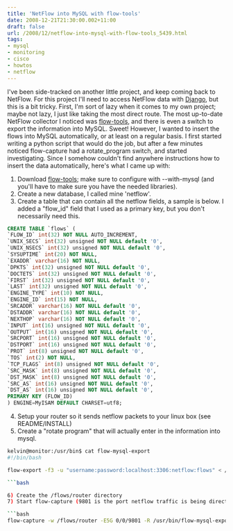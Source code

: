 ```yaml
---
title: 'NetFlow into MySQL with flow-tools'
date: 2008-12-21T21:30:00.002+11:00
draft: false
url: /2008/12/netflow-into-mysql-with-flow-tools_5439.html
tags: 
- mysql
- monitoring
- cisco
- howtos
- netflow
---
```


I've been side-tracked on another little project, and keep coming back to NetFlow. For this project I'll need to access NetFlow data with [Django](http://www.djangoproject.com), but this is a bit tricky. First, I'm sort of lazy when it comes to my own project; maybe not lazy, I just like taking the most direct route. The most up-to-date NetFlow collector I noticed was [flow-tools](http://code.google.com/p/flow-tools/), and there is even a switch to export the information into MySQL. Sweet! However, I wanted to insert the flows into MySQL automatically, or at least on a regular basis. I first started writing a python script that would do the job, but after a few minutes noticed flow-capture had a rotate_program switch, and started investigating. Since I somehow couldn't find anywhere instructions how to insert the data automatically, here's what I came up with:

1) Download [flow-tools](http://code.google.com/p/flow-tools/); make sure to configure with --with-mysql (and you'll have to make sure you have the needed libraries).
2) Create a new database, I called mine 'netflow'.
3) Create a table that can contain all the netflow fields, a sample is below. I added a "flow_id" field that I used as a primary key, but you don't necessarily need this.

```sql
CREATE TABLE `flows` (
`FLOW_ID` int(32) NOT NULL AUTO_INCREMENT,
`UNIX_SECS` int(32) unsigned NOT NULL default '0',
`UNIX_NSECS` int(32) unsigned NOT NULL default '0',
`SYSUPTIME` int(20) NOT NULL,
`EXADDR` varchar(16) NOT NULL,
`DPKTS` int(32) unsigned NOT NULL default '0',
`DOCTETS` int(32) unsigned NOT NULL default '0',
`FIRST` int(32) unsigned NOT NULL default '0',
`LAST` int(32) unsigned NOT NULL default '0',
`ENGINE_TYPE` int(10) NOT NULL,
`ENGINE_ID` int(15) NOT NULL,
`SRCADDR` varchar(16) NOT NULL default '0',
`DSTADDR` varchar(16) NOT NULL default '0',
`NEXTHOP` varchar(16) NOT NULL default '0',
`INPUT` int(16) unsigned NOT NULL default '0',
`OUTPUT` int(16) unsigned NOT NULL default '0',
`SRCPORT` int(16) unsigned NOT NULL default '0',
`DSTPORT` int(16) unsigned NOT NULL default '0',
`PROT` int(8) unsigned NOT NULL default '0',
`TOS` int(2) NOT NULL,
`TCP_FLAGS` int(8) unsigned NOT NULL default '0',
`SRC_MASK` int(8) unsigned NOT NULL default '0',
`DST_MASK` int(8) unsigned NOT NULL default '0',
`SRC_AS` int(16) unsigned NOT NULL default '0',
`DST_AS` int(16) unsigned NOT NULL default '0',
PRIMARY KEY (FLOW_ID)
) ENGINE=MyISAM DEFAULT CHARSET=utf8;


```  
  
4) Setup your router so it sends netflow packets to your linux box (see README/INSTALL)
5) Create a "rotate program" that will actually enter in the information into mysql.

```bash
kelvin@monitor:/usr/bin$ cat flow-mysql-export 
#!/bin/bash

flow-export -f3 -u "username:password:localhost:3306:netflow:flows" < /flows/router/$1

```bash

6) Create the /flows/router directory
7) Start flow-capture (9801 is the port netflow traffic is being directed to); all done.

```bash
flow-capture -w /flows/router -E5G 0/0/9801 -R /usr/bin/flow-mysql-export

```